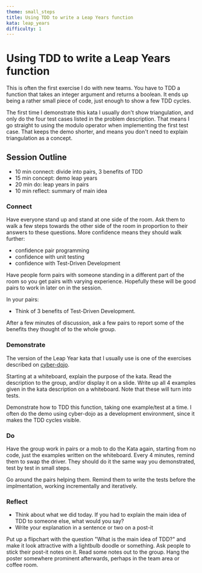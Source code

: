 ```yaml
---
theme: small_steps
title: Using TDD to write a Leap Years function
kata: leap_years
difficulty: 1
---
```


# Using TDD to write a Leap Years function

This is often the first exercise I do with new teams. You have to TDD a function that takes an integer argument and returns a boolean. It ends up being a rather small piece of code, just enough to show a few TDD cycles.

The first time I demonstrate this kata I usually don't show triangulation, and only do the four test cases listed in the problem description. That means I go straight to using the modulo operator when implementing the first test case. That keeps the demo shorter, and means you don't need to explain triangulation as a concept.

## Session Outline

* 10 min connect: divide into pairs, 3 benefits of TDD  
* 15 min concept: demo leap years  
* 20 min do: leap years in pairs  
* 10 min reflect: summary of main idea 

### Connect
Have everyone stand up and stand at one side of the room. Ask them to walk a few steps towards the other side of the room in proportion to their answers to these questions. More confidence means they should walk further:

- confidence pair programming
- confidence with unit testing
- confidence with Test-Driven Development

Have people form pairs with someone standing in a different part of the room so you get pairs with varying experience. Hopefully these will be good pairs to work in later on in the session.

In your pairs:

- Think of 3 benefits of Test-Driven Development.

After a few minutes of discussion, ask a few pairs to report some of the benefits they thought of to the whole group.

### Demonstrate
The version of the Leap Year kata that I usually use is one of the exercises described on [cyber-dojo](https://cyber-dojo.org/).

Starting at a whiteboard, explain the purpose of the kata. Read the description to the group, and/or display it on a slide. Write up all 4 examples given in the kata description on a whiteboard. Note that these will turn into tests.

Demonstrate how to TDD this function, taking one example/test at a time. I often do the demo using cyber-dojo as a development environment, since it makes the TDD cycles visible.


### Do
Have the group work in pairs or a mob to do the Kata again, starting from no code, just the examples written on the whiteboard. Every 4 minutes, remind them to swap the driver. They should do it the same way you demonstrated, test by test in small steps.

Go around the pairs helping them. Remind them to write the tests before the implmentation, working incrementally and iteratively.

### Reflect
- Think about what we did today. If you had to explain the main idea of TDD to someone else, what would you say?
- Write your explanation in a sentence or two on a post-it

Put up a flipchart with the question "What is the main idea of TDD?" and make it look attractive with a lightbulb doodle or something. Ask people to stick their post-it notes on it. Read some notes out to the group. Hang the poster somewhere prominent afterwards, perhaps in the team area or coffee room.

